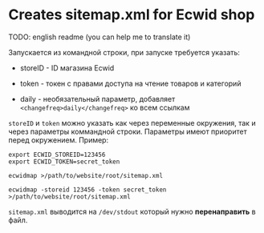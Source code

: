 # Creates sitemap.xml for Ecwid shop

TODO: english readme (you can help me to translate it)

Запускается из командной строки, при запуске требуется указать:
- storeID - ID магазина Ecwid
- token - токен с правами доступа на чтение товаров и категорий

- daily - необязательный параметр, добавляет `<changefreq>daily</changefreq>` ко всем ссылкам

`storeID` и `token` можно указать как через переменные окружения, так и через параметры коммандной строки. Параметры имеют приоритет перед окружением. Пример:

```shell
export ECWID_STOREID=123456
export ECWID_TOKEN=secret_token

ecwidmap >/path/to/website/root/sitemap.xml
```

```shell
ecwidmap -storeid 123456 -token secret_token >/path/to/website/root/sitemap.xml
```

`sitemap.xml` выводится на `/dev/stdout` который нужно **перенаправить** в файл.